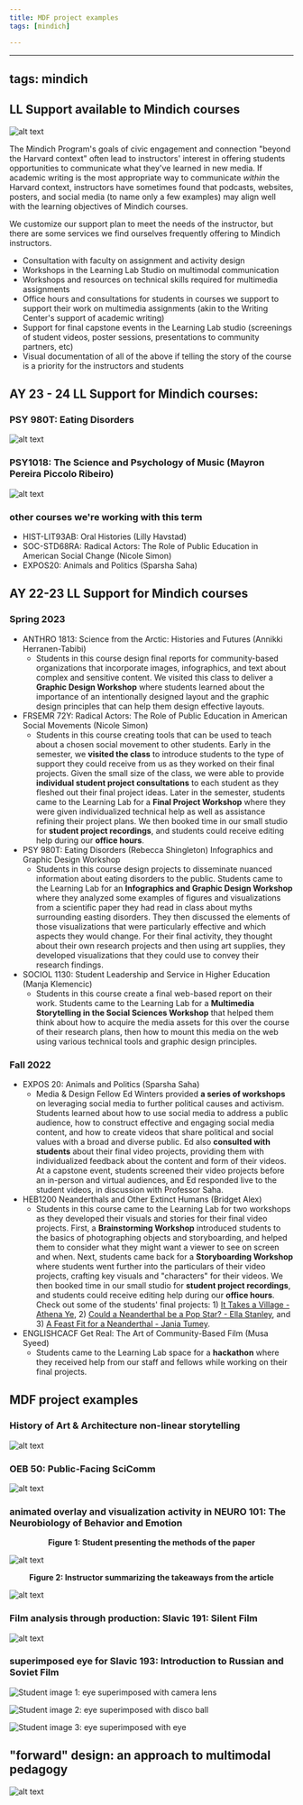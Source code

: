 ```yaml
---
title: MDF project examples
tags: [mindich]

---
```


---
tags: mindich
---

## LL Support available to Mindich courses

![alt text](https://files.slack.com/files-pri/T0HTW3H0V-F05V5J0LKKM/still-002.jpg?pub_secret=8db4b4cd05)

The Mindich Program's goals of civic engagement and connection "beyond the Harvard context" often lead to instructors' interest in offering students opportunities to communicate what they've learned in new media. If academic writing is the most appropriate way to communicate *within* the Harvard context, instructors have sometimes found that podcasts, websites, posters, and social media (to name only a few examples) may align well with the learning objectives of Mindich courses.

We customize our support plan to meet the needs of the instructor, but there are some services we find ourselves frequently offering to Mindich instructors.


* Consultation with faculty on assignment and activity design
* Workshops in the Learning Lab Studio on multimodal communication
* Workshops and resources on technical skills required for multimedia assignments
* Office hours and consultations for students in courses we support to support their work on multimedia assignments (akin to the Writing Center's support of academic writing)
* Support for final capstone events in the Learning Lab studio (screenings of student videos, poster sessions, presentations to community partners, etc)
* Visual documentation of all of the above if telling the story of the course is a priority for the instructors and students

## AY 23 - 24 LL Support for Mindich courses:
### PSY 980T: Eating Disorders
![alt text](https://files.slack.com/files-pri/T0HTW3H0V-F060HLW477V/student-pres-forgif-001_360.gif?pub_secret=1502a6de3a)

### PSY1018: The Science and Psychology of Music (Mayron Pereira Piccolo Ribeiro)
![alt text](https://files.slack.com/files-pri/T0HTW3H0V-F063B6ERLG1/screenshot_2023-10-26_at_10.43.51_am.png?pub_secret=61a7cae8df)

### other courses we're working with this term
* HIST-LIT93AB: Oral Histories (Lilly Havstad)
* SOC-STD68RA: Radical Actors: The Role of Public Education in American Social Change (Nicole Simon)
* EXPOS20: Animals and Politics (Sparsha Saha)

## AY 22-23 LL Support for Mindich courses
### Spring 2023
* ANTHRO 1813: Science from the Arctic: Histories and Futures (Annikki Herranen-Tabibi)
    * Students in this course design final reports for community-based organizations that incorporate images, infographics, and text about complex and sensitive content. We visited this class to deliver a **Graphic Design Workshop** where students learned about the importance of an intentionally designed layout and the graphic design principles that can help them design effective layouts.
* FRSEMR 72Y: Radical Actors: The Role of Public Education in American Social Movements (Nicole Simon)
    * Students in this course creating tools that can be used to teach about a chosen social movement to other students. Early in the semester, we **visited the class** to introduce students to the type of support they could receive from us as they worked on their final projects. Given the small size of the class, we were able to provide **individual student project consultations** to each student as they fleshed out their final project ideas. Later in the semester, students came to the Learning Lab for a **Final Project Workshop** where they were given individualized technical help as well as assistance refining their project plans. We then booked time in our small studio for **student project recordings**, and students could receive editing help during our **office hours**.
* PSY 980T: Eating Disorders (Rebecca Shingleton) Infographics and Graphic Design Workshop 
    * Students in this course design projects to disseminate nuanced information about eating disorders to the public. Students came to the Learning Lab for an **Infographics and Graphic Design Workshop** where they analyzed some examples of figures and visualizations from a scientific paper they had read in class about myths surrounding easting disorders. They then discussed the elements of those visualizations that were particularly effective and which aspects they would change. For their final activity, they thought about their own research projects and then using art supplies, they developed visualizations that they could use to convey their research findings.
* SOCIOL 1130: Student Leadership and Service in Higher Education (Manja Klemencic)
    * Students in this course create a final web-based report on their work. Students came to the Learning Lab for a **Multimedia Storytelling in the Social Sciences Workshop** that helped them think about how to acquire the media assets for this over the course of their research plans, then how to mount this media on the web using various technical tools and graphic design principles.

### Fall 2022
* EXPOS 20: Animals and Politics (Sparsha Saha)
    * Media & Design Fellow Ed Winters provided **a series of workshops** on leveraging social media to further political causes and activism. Students learned about how to use social media to address a public audience, how to construct effective and engaging social media content, and how to create videos that share political and social values with a broad and diverse public. Ed also **consulted with students** about their final video projects, providing them with individualized feedback about the content and form of their videos. At a capstone event, students screened their video projects before an in-person and virtual audiences, and Ed responded live to the student videos, in discussion with Professor Saha.
* HEB1200 Neanderthals and Other Extinct Humans (Bridget Alex)
    * Students in this course came to the Learning Lab for two workshops as they developed their visuals and stories for their final video projects. First, a **Brainstorming Workshop** introduced students to the basics of photographing objects and storyboarding, and helped them to consider what they might want a viewer to see on screen and when. Next, students came back for a **Storyboarding Workshop** where students went further into the particulars of their video projects, crafting key visuals and "characters" for their videos. We then booked time in our small studio for **student project recordings**, and students could receive editing help during our **office hours**. Check out some of the students' final projects: 1) [It Takes a Village - Athena Ye](https://www.youtube.com/watch?v=V8brdOsN5Z0), 2) [Could a Neanderthal be a Pop Star? - Ella Stanley](https://www.youtube.com/watch?v=HzBLNCBa2dM), and 3) [A Feast Fit for a Neanderthal - Jania Tumey](https://www.youtube.com/watch?v=yk2axv35Y6A).
* ENGLISHCACF Get Real: The Art of Community-Based Film (Musa Syeed)
    * Students came to the Learning Lab space for a **hackathon** where they received help from our staff and fellows while working on their final projects.

## MDF project examples

### History of Art & Architecture non-linear storytelling
![alt text](https://files.slack.com/files-pri/T0HTW3H0V-F063T7FKE59/fall_2023-45.png?pub_secret=2c23051741)

### OEB 50: Public-Facing SciComm
![alt text](https://files.slack.com/files-pri/T0HTW3H0V-F063VPD72JG/fall_2023-40.png?pub_secret=973b8d2f7d)

### animated overlay and visualization activity in NEURO 101: The Neurobiology of Behavior and Emotion
<figcaption align = "center"><b>Figure 1: Student presenting the methods of the paper</b></figcaption>

![alt text](https://files.slack.com/files-pri/T0HTW3H0V-F044X9UU90F/gif-2a_202.gif?pub_secret=0578cea947)

<figcaption align = "center"><b>Figure 2: Instructor summarizing the takeaways from the article </b></figcaption>

![alt text](https://files.slack.com/files-pri/T0HTW3H0V-F045BS5TAMQ/neuro-gif-1_202.gif?pub_secret=c757b740c0)

### Film analysis through production: Slavic 191: Silent Film
![alt text](https://files.slack.com/files-pri/T0HTW3H0V-F064E83429M/fall_2023-49.png?pub_secret=6344204eef)

### superimposed eye for Slavic 193: Introduction to Russian and Soviet Film
![Student image 1: eye superimposed with camera lens](https://files.slack.com/files-pri/T0HTW3H0V-F0458NRB7B7/square-anna-eye_320.gif?pub_secret=3dbc96fe74)

![Student image 2: eye superimposed with disco ball](https://files.slack.com/files-pri/T0HTW3H0V-F04553B90F8/disco-eye_320.gif?pub_secret=9a9321c526)

![Student image 3: eye superimposed with eye](https://files.slack.com/files-pri/T0HTW3H0V-F0458NRHFDK/eyes-with-eye-2_202.gif?pub_secret=ec23c3dc2d)

## "forward" design: an approach to multimodal pedagogy

![alt text](https://files.slack.com/files-pri/T0HTW3H0V-F063FQC5G3C/fall_2023-23.png?pub_secret=24e0481ba2)

